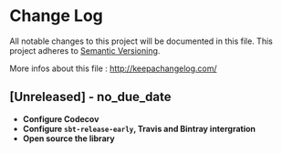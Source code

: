 # Change Log
All notable changes to this project will be documented in this file.
This project adheres to [Semantic Versioning](http://semver.org/).

More infos about this file : http://keepachangelog.com/

## [Unreleased] - no_due_date

- **Configure Codecov**
- **Configure `sbt-release-early`, Travis and Bintray intergration** 
- **Open source the library**